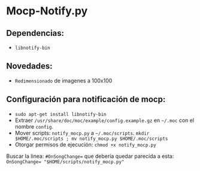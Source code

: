 # Mocp-Notify.py


## Dependencias:
- `libnotify-bin`

## Novedades:
- `Redimensionado` de imagenes a 100x100

## Configuración para notificación de mocp:
- `sudo apt-get install libnotify-bin`
- Extraer `/usr/share/doc/moc/example/config.example.gz` en `~/.moc` con el nombre `config`.
- Mover scripts: `notify_mocp.py` a `~/.moc/scripts`.
`mkdir $HOME/.moc/scripts ; mv notify_mocp.py $HOME/.moc/scripts`
- Otorgar permisos de ejecución:  `chmod +x notify_mocp.py`

Buscar la linea: `#OnSongChange=` que debería quedar parecida a esta: `OnSongChange= "$HOME/scripts/notify_mocp.py"` 
